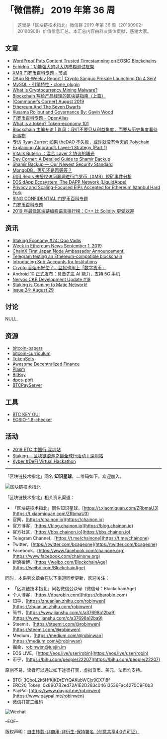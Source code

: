 # 「微信群」 2019 年第 36 周

> 这里是「区块链技术指北」微信群 2019 年第 36 周（20190902-20190908）价值信息汇总。本汇总内容由群友集体贡献，感谢大家。

## 文章

* [WordProof Puts Content Trusted Timestamping on EOSIO Blockchains](https://bbs.chainon.io/d/4281)
* [Echidna：功能强大的以太坊模糊测试框架](https://bbs.chainon.io/d/4283)
* [XMR 门罗币百科专题 - 节点](https://bbs.chainon.io/d/4286)
* [DApp Bi-Weekly Report | Crypto Sanguo Presale Launching On 4 Sep!](https://bbs.chainon.io/d/4288)
* [MySQL・引擎特性・clone_plugin](https://bbs.chainon.io/d/4289)
* [What is Cryptocurrency Mining Malware?](https://bbs.chainon.io/d/4290)
* [Blockchain 写给产品经理的区块链指南（上篇）](https://bbs.chainon.io/d/4291)
* [[Commoner’s Corner] August 2019](https://bbs.chainon.io/d/4295)
* [Ethereum And The Seven Dwarfs](https://bbs.chainon.io/d/4297)
* [Kusama Rollout and Governance By: Gavin Wood](https://bbs.chainon.io/d/4298)
* [门罗币百科专题 - OpenAlias](https://bbs.chainon.io/d/4299)
* [What is a token? Token-economy 101](https://bbs.chainon.io/d/4302)
* [Blockchain 主编专访 | 肖风：我们不要只从利益角度，而要从历史角度看待新事物](https://bbs.chainon.io/d/4303)
* [专访 Ryan Zurrer: 如果 theDAO 不失败，或许就没有今天的 Polychain](https://bbs.chainon.io/d/4304)
* [Explaining Algorand’s Layer-1 Strategy (Part 1)](https://bbs.chainon.io/d/4305)
* [Vitalik Buterin ：混合 Layer 2 协议的曙光](https://bbs.chainon.io/d/4306)
* [Dev Corner: A Detailed Guide to Shamir Backup](https://bbs.chainon.io/d/4311)
* [Shamir Backup — Our Newest Security Standard](https://bbs.chainon.io/d/4312)
* [MongoDB，再见还是再等等？](https://bbs.chainon.io/d/4313)
* [利用 Redis 未授权访问漏洞进行门罗币（XMR）挖矿事件分析](https://bbs.chainon.io/d/4315)
* [EOS dApp Ecosystem: The DAPP Network (LiquidApps)](https://bbs.chainon.io/d/4319)
* [Privacy and Scaling-Focused EIPs Accepted for Ethereum Istanbul Hard Fork](https://bbs.chainon.io/d/4320)
* [RING CONFIDENTIAL 门罗币百科专题](https://bbs.chainon.io/d/4323)
* [门罗币百科专题](https://bbs.chainon.io/d/4324)
* [2019 年最佳区块链编程语言排行榜：C++ 比 Solidity 更受欢迎](https://bbs.chainon.io/d/4325)

## 资讯

* [Staking Economy #24: Quo Vadis](https://bbs.chainon.io/d/4280)
* [Week in Ethereum News  September 1, 2019](https://bbs.chainon.io/d/4282)
* [ChainX First Japan Node Ambassador Announcement!](https://bbs.chainon.io/d/4285)
* [Telegram testing an Ethereum-compatible blockchain](https://bbs.chainon.io/d/4287)
* [Introducing Sub-Accounts for Institutions](https://bbs.chainon.io/d/4296)
* [Crypto 香烟不好使了，监狱也用上「数字货币」](https://bbs.chainon.io/d/4300)
* [Android 10 正式发布：具备先进 AI 能力，支持 5G 手机](https://bbs.chainon.io/d/4314)
* [Nervos CKB Development Update #18](https://bbs.chainon.io/d/4316)
* [Staking is Coming to Matic Network!](https://bbs.chainon.io/d/4318)
* [Issue 24: August 29](https://bbs.chainon.io/d/4322)

## 讨论

NULL.

## 资源

* [bitcoin-papers](https://bbs.chainon.io/d/4292)
* [bitcoin-curriculum](https://bbs.chainon.io/d/4293)
* [TokenSets](https://bbs.chainon.io/d/4301)
* [Awesome Decentralized Finance](https://bbs.chainon.io/d/4307)
* [Plasm](https://bbs.chainon.io/d/4308)
* [BitBoy](https://bbs.chainon.io/d/4309)
* [dpos-pbft](https://bbs.chainon.io/d/4326)
* [BTCPayServer](https://bbs.chainon.io/d/4327)

## 工具

* [BTC KEY GUI](https://bbs.chainon.io/d/4284)
* [EOSIO-1.8-checker](https://bbs.chainon.io/d/4317)

## 活动

* [2019 ETC 中国行 深圳站](https://bbs.chainon.io/d/4294)
* [Staking— 区块链浪潮之巅全球行活动丨深圳站](https://bbs.chainon.io/d/4310)
* [Kyber #DeFi Virtual Hackathon](https://bbs.chainon.io/d/4321)

***

「区块链技术指北」同名 **知识星球**，二维码如下，欢迎加入。

![区块链技术指北](https://cdn.dbarobin.com/3YzonTR.png)

「区块链技术指北」相关资讯渠道：

* 「区块链技术指北」同名知识星球，[https://t.xiaomiquan.com/ZRbmaU3](https://t.xiaomiquan.com/ZRbmaU3)
* 官网，[https://chainon.io](https://chainon.io)
* 官方博客，[https://blog.chainon.io](https://blog.chainon.io)
* 官方社区，[https://bbs.chainon.io](https://bbs.chainon.io)
* Telegram Channel，[https://t.me/chainone](https://t.me/chainone)
* Twitter，[https://twitter.com/bcageone](https://twitter.com/bcageone)
* Facebook，[https://www.facebook.com/chainone.org](https://www.facebook.com/chainone.org)
* 新浪微博，[https://weibo.com/BlockchainAge](https://weibo.com/BlockchainAge)

同时，本系列文章会在以下渠道同步更新，欢迎关注：

* 「区块链技术指北」同名微信公众号（微信号：BlockchainAge）
* 个人博客，[https://dbarobin.com](https://dbarobin.com)
* 知乎，[https://zhuanlan.zhihu.com/robinwen](https://zhuanlan.zhihu.com/robinwen)
* 简书，[https://www.jianshu.com/c/a37698a12ba9](https://www.jianshu.com/c/a37698a12ba9)
* Steemit，[https://steemit.com/@robinwen](https://steemit.com/@robinwen)
* Medium，[https://medium.com/@robinwan](https://medium.com/@robinwan)
* 掘金，[robinwen@juejin.im](https://juejin.im/user/5673ccae60b2260ee435f89a/posts)
* EOS LIVE，[https://eos.live/user/robin](https://eos.live/user/robin)
* 币乎，[https://bihu.com/people/22207](https://bihu.com/people/22207)

原创不易，读者可以通过如下途径打赏，虚拟货币、美元、法币均支持。

* BTC: 3QboL2k5HfKjKDrEYtQAKubWCjx9CX7i8f
* ERC20 Token: 0x8907B2ed72A1E2D283c04613536Fac4270C9F0b3
* PayPal: [https://www.paypal.me/robinwen](https://www.paypal.me/robinwen)
* 微信打赏二维码

![Wechat](https://cdn.dbarobin.com/SzoNl5b.jpg)

–EOF–

版权声明：[自由转载-非商用-非衍生-保持署名（创意共享4.0许可证）](http://creativecommons.org/licenses/by-nc-nd/4.0/deed.zh)